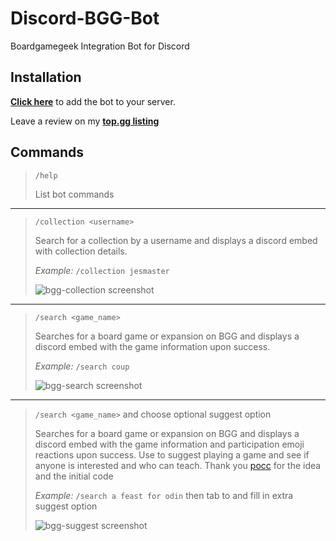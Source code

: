 # Discord-BGG-Bot
Boardgamegeek Integration Bot for Discord

## **Installation**

**[Click here](https://discord.com/oauth2/authorize?client_id=696045552625778810&scope=bot&permissions=27712)** to add the bot to your server.

Leave a review on my **[top.gg listing](https://top.gg/bot/696045552625778810)**

## **Commands**

>`/help`
>
>List bot commands
---
>`/collection <username>`
>
>Search for a collection by a username and displays a discord embed with collection details.
>
>_Example:_ `/collection jesmaster`
> 
> ![bgg-collection screenshot](https://i.imgur.com/6h6zChY.png)
---
>`/search <game_name>`  
>
>Searches for a board game or expansion on BGG and displays a discord embed with the game information upon success.  
>
>_Example:_ `/search coup`
>
> ![bgg-search screenshot](https://i.imgur.com/lTiHV0D.png)
---
>`/search <game_name>` and choose optional suggest option
>
>Searches for a board game or expansion on BGG and displays a discord embed with the game information
> and participation emoji reactions upon success. Use to suggest playing a game and see if anyone is interested and who can teach.
> Thank you [pocc](https://github.com/pocc) for the idea and the initial code
>
>_Example:_ `/search a feast for odin` then tab to and fill in extra suggest option 
>
> ![bgg-suggest screenshot](https://i.imgur.com/DUkcce2.png)